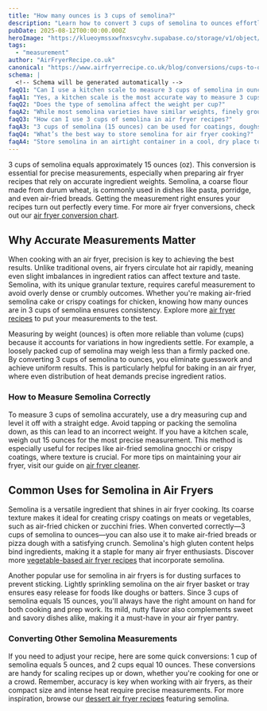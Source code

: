 ```yaml
---
title: "How many ounces is 3 cups of semolina?"
description: "Learn how to convert 3 cups of semolina to ounces effortlessly for perfect air fryer recipes every time."
pubDate: 2025-08-12T00:00:00.000Z
heroImage: "https://klueoymssxwfnxsvcyhv.supabase.co/storage/v1/object/public/Shmucket/how-many-ounces-is-3-cups-of-semolina.webp"
tags:
  - "measurement"
author: "AirFryerRecipe.co.uk"
canonical: "https://www.airfryerrecipe.co.uk/blog/conversions/cups-to-ounces/how-many-ounces-is-3-cups-of-semolina"
schema: |
  <!-- Schema will be generated automatically -->
faqQ1: "Can I use a kitchen scale to measure 3 cups of semolina in ounces?"
faqA1: "Yes, a kitchen scale is the most accurate way to measure 3 cups of semolina, which equals 15 ounces. Simply place your bowl on the scale, tare it to zero, and add the semolina until you reach the desired weight. This method eliminates inconsistencies from packing or settling."
faqQ2: "Does the type of semolina affect the weight per cup?"
faqA2: "While most semolina varieties have similar weights, finely ground semolina may settle more densely than coarse semolina. For precise results, always weigh your semolina in ounces rather than relying solely on cup measurements. This ensures consistency across different brands and textures."
faqQ3: "How can I use 3 cups of semolina in air fryer recipes?"
faqA3: "3 cups of semolina (15 ounces) can be used for coatings, doughs, or dusting in air fryer recipes. Try it for crispy chicken tenders, air-fried bread, or as a base for pizza dough. Its granular texture adds crunch and helps bind ingredients evenly under high heat."
faqQ4: "What’s the best way to store semolina for air fryer cooking?"
faqA4: "Store semolina in an airtight container in a cool, dry place to maintain freshness. Properly stored, it can last up to a year. Measure out 3 cups (15 ounces) as needed for recipes to keep the rest protected from moisture and pests."
---
```

<p>3 cups of semolina equals approximately 15 ounces (oz). This conversion is essential for precise measurements, especially when preparing air fryer recipes that rely on accurate ingredient weights. Semolina, a coarse flour made from durum wheat, is commonly used in dishes like pasta, porridge, and even air-fried breads. Getting the measurement right ensures your recipes turn out perfectly every time. For more air fryer conversions, check out our <a href=https://www.airfryerrecipe.co.uk/air-fryer-conversion-chart>air fryer conversion chart</a>.</p>  

<h2>Why Accurate Measurements Matter</h2>  
<p>When cooking with an air fryer, precision is key to achieving the best results. Unlike traditional ovens, air fryers circulate hot air rapidly, meaning even slight imbalances in ingredient ratios can affect texture and taste. Semolina, with its unique granular texture, requires careful measurement to avoid overly dense or crumbly outcomes. Whether you're making air-fried semolina cake or crispy coatings for chicken, knowing how many ounces are in 3 cups of semolina ensures consistency. Explore more <a href=https://www.airfryerrecipe.co.uk/recipes>air fryer recipes</a> to put your measurements to the test.</p>  

<p>Measuring by weight (ounces) is often more reliable than volume (cups) because it accounts for variations in how ingredients settle. For example, a loosely packed cup of semolina may weigh less than a firmly packed one. By converting 3 cups of semolina to ounces, you eliminate guesswork and achieve uniform results. This is particularly helpful for baking in an air fryer, where even distribution of heat demands precise ingredient ratios.</p>  

<h3>How to Measure Semolina Correctly</h3>  
<p>To measure 3 cups of semolina accurately, use a dry measuring cup and level it off with a straight edge. Avoid tapping or packing the semolina down, as this can lead to an incorrect weight. If you have a kitchen scale, weigh out 15 ounces for the most precise measurement. This method is especially useful for recipes like air-fried semolina gnocchi or crispy coatings, where texture is crucial. For more tips on maintaining your air fryer, visit our guide on <a href=https://www.airfryerrecipe.co.uk/air-fryer-cleaner>air fryer cleaner</a>.</p>  

<h2>Common Uses for Semolina in Air Fryers</h2>  
<p>Semolina is a versatile ingredient that shines in air fryer cooking. Its coarse texture makes it ideal for creating crispy coatings on meats or vegetables, such as air-fried chicken or zucchini fries. When converted correctly—3 cups of semolina to ounces—you can also use it to make air-fried breads or pizza dough with a satisfying crunch. Semolina's high gluten content helps bind ingredients, making it a staple for many air fryer enthusiasts. Discover more <a href=https://www.airfryerrecipe.co.uk/recipe-category/vegetables>vegetable-based air fryer recipes</a> that incorporate semolina.</p>  

<p>Another popular use for semolina in air fryers is for dusting surfaces to prevent sticking. Lightly sprinkling semolina on the air fryer basket or tray ensures easy release for foods like doughs or batters. Since 3 cups of semolina equals 15 ounces, you'll always have the right amount on hand for both cooking and prep work. Its mild, nutty flavor also complements sweet and savory dishes alike, making it a must-have in your air fryer pantry.</p>  

<h3>Converting Other Semolina Measurements</h3>  
<p>If you need to adjust your recipe, here are some quick conversions: 1 cup of semolina equals 5 ounces, and 2 cups equal 10 ounces. These conversions are handy for scaling recipes up or down, whether you're cooking for one or a crowd. Remember, accuracy is key when working with air fryers, as their compact size and intense heat require precise measurements. For more inspiration, browse our <a href=https://www.airfryerrecipe.co.uk/recipe-category/dessert>dessert air fryer recipes</a> featuring semolina.</p>
